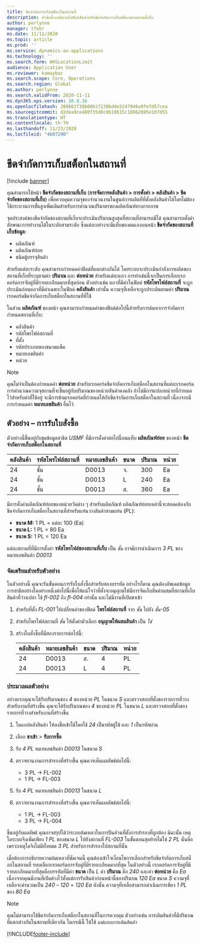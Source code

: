 ```yaml
---
title: ขีดจำกัดการเก็บสต็อกในสถานที่
description: หัวข้อนี้จะอธิบายถึงฟังก์ชันสำหรับขีดจำกัดการเก็บสต็อกของสถานที่เก็บ
author: perlynne
manager: tfehr
ms.date: 11/11/2020
ms.topic: article
ms.prod: ''
ms.service: dynamics-ax-applications
ms.technology: ''
ms.search.form: WHSLocationLimit
audience: Application User
ms.reviewer: kamaybac
ms.search.scope: Core, Operations
ms.search.region: Global
ms.author: perlynne
ms.search.validFrom: 2020-11-11
ms.dyn365.ops.version: 10.0.16
ms.openlocfilehash: 208662f38b06b1f230bdde5247946a9fefd57cea
ms.sourcegitcommit: d2dea9ce480f35d0c0b10615c18862695e107d55
ms.translationtype: HT
ms.contentlocale: th-TH
ms.lasthandoff: 11/23/2020
ms.locfileid: "4607290"
---
```

# <a name="location-stocking-limits"></a>ขีดจำกัดการเก็บสต็อกในสถานที่

[!include [banner](../includes/banner.md)]

คุณสามารถใช้หน้า **ขีดจำกัดของสถานที่เก็บ** (**การจัดการคลังสินค้า \> การตั้งค่า \> คลังสินค้า \> ขีดจำกัดของสถานที่เก็บ**) เพื่อควบคุมความจุของจำนวนงานในศูนย์การผลิตที่ที่ตั้งคลังสินค้าได้โดยไม่ต้องใช้กระบวนการขั้นสูงเพิ่มเติมสำหรับการคำนวณปริมาตรของผลิตภัณฑ์ทางกายภาพ

จุดประสงค์ของขีดจำกัดของสถานที่เก็บจะประเมินปริมาณสูงสุดที่สถานที่สามารถมีได้ คุณสามารถตั้งค่าลักษณะการทำงานได้ในระดับสามระดับ ซึ่งแต่ละอย่างจะมีแท็บของตนเองบนหน้า **ขีดจำกัดของสถานที่เก็บข้อมูล**:

- ผลิตภัณฑ์
- ผลิตภัณฑ์ย่อย
- ชนิดตู้บรรจุสินค้า

สำหรับแต่ละระดับ คุณสามารถกำหนดค่าฟิลด์ที่แตกต่างกันได้ โดยระบบจะประเมินกำลังการผลิตของสถานที่เก็บที่ระบุตามค่า **ปริมาณ** และ **ต่อหน่วย** สำหรับแต่ละแถว การทำเช่นนี้จะเป็นการเลือกเรกคอร์ดการจับคู่ที่มีรายละเอียดมากที่สุดก่อน ตัวอย่างเช่น แถวที่มีค่าในฟิลด์ **รหัสโพรไฟล์สถานที่** จะถูกประเมินก่อนแถวที่มีค่าเฉพาะในฟิลด์ **คลังสินค้า** เท่านั้น ความจุที่เหลือจะถูกประเมินตามค่า **ปริมาณ** เรกคอร์ดขีดจำกัดการเก็บสต็อกในสถานที่ที่ใช้

ในส่วน **ผลิตภัณฑ์** ของหน้า คุณสามารถกำหนดค่าของฟิลด์ต่อไปนี้สำหรับการค้นหาการจำกัดการกำหนดสถานที่เก็บ:

- คลังสินค้า
- รหัสโพรไฟล์สถานที่
- ที่ตั้ง
- รหัสประเภทของขนาดแพ็ค
- หมายเลขสินค้า
- หน่วย

> [!NOTE]
> คุณไม่จำเป็นต้องกำหนดค่า **ต่อหน่วย** สำหรับเรกคอร์ดขีดจำกัดการเก็บสต็อกในสถานที่แต่ละเรกคอร์ด การคำนวณความจุสถานที่จะขึ้นอยู่กับปริมาณของหน่วยสินค้าคงคลัง ถ้าไม่มีการแปลงหน่วยที่กำหนดไว้สำหรับค่าที่ใช้อยู่ จะมีการข้ามเรกคอร์ดที่กำหนดให้กับขีดจำกัดการเก็บสต็อกในสถานที่ เนื่องจากมีการกำหนดค่า **หมายเลขสินค้า** อื่นไว้

## <a name="example--purchase-order-receiving"></a>ตัวอย่าง – การรับใบสั่งซื้อ

ตัวอย่างนี้ขึ้นอยู่กับชุดข้อมูลสาธิต *USMF* ที่มีการตั้งค่าต่อไปนี้บนแท็บ **ผลิตภัณฑ์ย่อย** ของหน้า **ขีดจำกัดการเก็บสต็อกในสถานที่**

| คลังสินค้า | รหัสโพรไฟล์สถานที่ | หมายเลขสินค้า | ขนาด | ปริมาณ | หน่วย |
|-----------|---------------------|-------------|------|----------|------|
| 24        | ชั้น               | D0013       | จ.    | 300      | Ea   |
| 24        | ชั้น               | D0013       | L    | 240      | Ea   |
| 24        | ชั้น               | D0013       | ส.    | 360      | Ea   |

มีการตั้งค่าผลิตภัณฑ์ย่อยของหน่วยวัดต่าง ๆ สำหรับผลิตภัณฑ์ ผลิตภัณฑ์ย่อยเหล่านี้จะสอดคล้องกับขีดจำกัดการเก็บสต็อกในสถานที่สำหรับแท่นวางสินค้าสามแท่น (PL):

- **ขนาด M:** 1 PL = แต่ละ 100 (Ea)
- **ขนาด L:** 1 PL = 80 Ea
- **ขนาด S:** 1 PL = 120 Ea

แต่ละสถานที่ที่มีการตั้งค่า **รหัสโพรไฟล์ของสถานที่เก็บ** เป็น *ชั้น* อาจมีการดำเนินการ *3* *PL* ของหมายเลขสินค้า *D0013*

### <a name="prepare-for-the-example"></a>จัดเตรียมสำหรับตัวอย่าง

ในตัวอย่างนี้ คุณจะรันขั้นตอนการรับใบสั่งซื้อสำหรับสองบรรทัด อย่างไรก็ตาม คุณต้องอัพเดตข้อมูลการสาธิตอย่างใดอย่างหนึ่งต่อไปนี้เพื่อให้แน่ใจว่าที่ตั้งจะอนุญาตให้มีการจัดเก็บสินค้าผสมที่สถานที่เก็บสินค้าที่ว่างเปล่า ใช้ *fl-002* ถึง *fl-004* เท่านั้น และไม่มีงานที่เปิดขาเข้า

1. สำหรับที่ตั้ง *FL-001* ให้เปลี่ยนค่าของฟิลด์ **โพรไฟล์สถานที่** จาก *ชั้น* ไปยัง *ชั้น-05*
1. สำหรับโพรไฟล์สถานที่ *ชั้น* ให้ตั้งค่าตัวเลือก **อนุญาตให้ผสมสินค้า** เป็น *ใช่*
1. สร้างใบสั่งซื้อที่มีสองรายการต่อไปนี้:

    | คลังสินค้า | หมายเลขสินค้า | ขนาด | ปริมาณ | หน่วย |
    |-----------|-------------|------|----------|------|
    | 24        | D0013       | ส.    | 4        | PL   |
    | 24        | D0013       | L    | 4        | PL   |

### <a name="process-the-example"></a>ประมวลผลตัวอย่าง

อย่างแรกคุณจะได้รับปริมาณของ *4* ของหน่วย *PL* ในขนาด *S* และตรวจสอบที่ตั้งของรายการที่วางสำหรับงานที่สร้างขึ้น คุณจะได้รับปริมาณของ *4* ของหน่วย *PL* ในขนาด *L* และตรวจสอบที่ตั้งของรายการที่วางสำหรับงานที่สร้างขึ้น

1. ในแอปคลังสินค้า ให้ลงชื่อเข้าใช้โดยใช้ *24* เป็นรหัสผู้ใช้ และ *1* เป็นรหัสผ่าน
1. เลือก **ขาเข้า** \> **รับการซื้อ**
1. รับ *4* *PL* หมายเลขสินค้า *D0013* ในขนาด *S*
1. ตรวจทานงานการสำรองที่สร้างขึ้น คุณควรเห็นผลลัพธ์ต่อไปนี้:

    - 3 PL -\> FL-002
    - 1 PL -\> FL-003

1. รับ *4* *PL* หมายเลขสินค้า *D0013* ในขนาด *L*
1. ตรวจทานงานการสำรองที่สร้างขึ้น คุณควรเห็นผลลัพธ์ต่อไปนี้:

    - 1 PL -\> FL-003
    - 3 PL -\> FL-004

ขึ้นอยู่กับผลลัพธ์ คุณอาจสรุปได้ว่าระบบล้มเหลวในการปันส่วนที่ตั้งการสำรองที่ถูกต้อง มิฉะนั้น เหตุใดระบบจึงเพิ่มเพียง *1* *PL* ของขนาด *L* ไปยังสถานที่ *FL-003* ในขั้นตอนสุดท้ายไม่ใช่ *2* *PL* นั่นคือ เพราะเหตุใดจึงไม่มีทั้งหมด *3* *PL* สำหรับการสำรองไปสถานที่นั้น

เมื่อต้องการอธิบายความล้มเหลวที่ชัดเจนนี้ คุณต้องเข้าใจเงื่อนไขการเลือกสำหรับขีดจำกัดการเก็บสต็อกในสถานที่ รบบเลือกเรกคอร์ดการจับคู่ที่มีรายละเอียดมากที่สุด ในตัวอย่างนี้ เรกคอร์ดการจับคู่ที่มีรายละเอียดมากที่สุดคือบรรทัดที่มีค่า **ขนาด** เป็น *L* ค่า **ปริมาณ** คือ *240* และค่า **ต่อหน่วย** คือ *Ea* เนื่องจากคุณมีงานที่เปิดค้างไว้ตั้งแต่การรับสินค้าก่อนหน้านี้ของปริมาณ *120* *Ea* ขนาด *S* ความจุที่เหลือจะคำนวณเป็น *240* – *120* = *120* *Ea* ดังนั้น ความจุที่เหลือสามารถดำเนินการเพียง *1* *PL* ของ *80* *Ea*

> [!NOTE]
> คุณไม่สามารถใช้ขีดจำกัดการเก็บสต็อกในสถานที่ในการควบคุม ตัวอย่างเช่น การเติมสินค้าที่มีปริมาณที่แตกต่างกันในสถานที่เดียวกัน ในกรณีนี้ ให้ใช้ *แม่แบบการเติมสินค้า*


[!INCLUDE[footer-include](../../includes/footer-banner.md)]